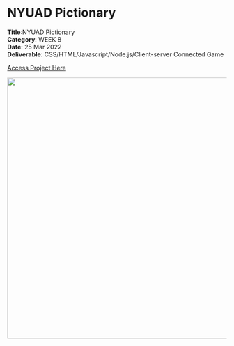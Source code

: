 # NYUAD Pictionary

**Title**:NYUAD Pictionary <br>
**Category**: WEEK 8 <br>
**Date**: 25 Mar 2022 <br>
**Deliverable**: CSS/HTML/Javascript/Node.js/Client-server Connected Game <br>

[Access Project Here](https://soojin-lee0819.github.io/connectionsLab/Project1)

<img src="images/namesaroundtheworld.png" width="600">

